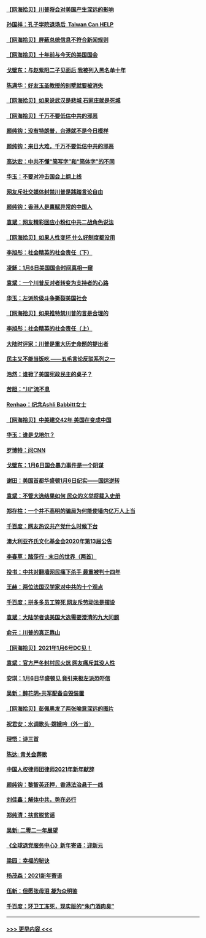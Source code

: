 #### [【网海拾贝】川普将会对美国产生深远的影响](../pages/nsc993/n12703045.md?t=01221001) 
#### [孙国祥：孔子学院退场后  Taiwan Can HELP](../pages/nsc993/n12702430.md?t=01221001) 
#### [【网海拾贝】屏蔽总统信息不符合新闻规则](../pages/nsc993/n12699998.md?t=01221001) 
#### [【网海拾贝】十年前与今天的美国国会](../pages/nsc993/n12696993.md?t=01221001) 
#### [戈壁东：与赵紫阳二子见面后 我被列入黑名单十年](../pages/nsc993/n12696215.md?t=01221001) 
#### [陈满华：好友玉圣教授的别墅就要被消失](../pages/nsc993/n12695411.md?t=01221001) 
#### [【网海拾贝】如果说武汉是悲城 石家庄就是死城](../pages/nsc993/n12694589.md?t=01221001) 
#### [【网海拾贝】千万不要低估中共的邪恶](../pages/nsc993/n12692771.md?t=01221001) 
#### [颜纯钩：没有特朗普，台港就不是今日模样](../pages/nsc993/n12692678.md?t=01221001) 
#### [颜纯钩：来日大难，千万不要低估中共的邪恶](../pages/nsc993/n12692080.md?t=01221001) 
#### [高达宏：中共不懂“简写字”和“简体字”的不同](../pages/nsc993/n12692068.md?t=01221001) 
#### [华玉：不要对冲击国会上纲上线](../pages/nsc993/n12689948.md?t=01221001) 
#### [网友斥社交媒体封禁川普是践踏言论自由](../pages/nsc993/n12687482.md?t=01221001) 
#### [颜纯钩：香港人是禀赋异常的中国人](../pages/nsc993/n12685142.md?t=01221001) 
#### [袁斌：网友精彩回应小粉红中共二战角色说法](../pages/nsc993/n12684994.md?t=01221001) 
#### [【网海拾贝】如果人性变坏 什么好制度都没用](../pages/nsc993/n12683000.md?t=01221001) 
#### [李旭彤：社会精英的社会责任（下）](../pages/nsc993/n12680604.md?t=01221001) 
#### [凌稣：1月6日美国国会时间真相一窥](../pages/nsc993/n12682780.md?t=01221001) 
#### [袁斌：一个川普反对者转变为支持者的心路](../pages/nsc993/n12682700.md?t=01221001) 
#### [华玉：左派阶级斗争撕裂美国社会](../pages/nsc993/n12681226.md?t=01221001) 
#### [【网海拾贝】如果推特禁川普的言是合理的](../pages/nsc993/n12681232.md?t=01221001) 
#### [李旭彤：社会精英的社会责任（上）](../pages/nsc993/n12680501.md?t=01221001) 
#### [大陆时评家：川普是重大历史命题的提出者](../pages/nsc993/n12679904.md?t=01221001) 
#### [民主又不能当饭吃 ——五毛言论反驳系列之一](../pages/nsc993/n12679877.md?t=01221001) 
#### [浩然：谁掀了美国宪政民主的桌子？](../pages/nsc993/n12679850.md?t=01221001) 
#### [苦胆：“川”流不息](../pages/nsc993/n12678388.md?t=01221001) 
#### [Renhao：纪念Ashli Babbitt女士](../pages/nsc993/n12678359.md?t=01221001) 
#### [【网海拾贝】中美建交42年 美国在变成中国](../pages/nsc993/n12678324.md?t=01221001) 
#### [华玉：谁是戈培尔？](../pages/nsc993/n12677515.md?t=01221001) 
#### [罗博特：问CNN](../pages/nsc993/n12677172.md?t=01221001) 
#### [戈壁东：1月6日国会暴力事件是一个阴谋](../pages/nsc993/n12674639.md?t=01221001) 
#### [谢田：美国首都华盛顿1月6日纪实——国运逆转](../pages/nsc993/n12673190.md?t=01221001) 
#### [袁斌：不管大选结果如何 民众的义举将载入史册](../pages/nsc993/n12672787.md?t=01221001) 
#### [郑存柱：一个并不高明的骗局为何能使墙内亿万人上当](../pages/nsc993/n12671449.md?t=01221001) 
#### [千百度：网友热议共产党什么时候下台](../pages/nsc993/n12670442.md?t=01221001) 
#### [澳大利亚齐氏文化基金会2020年第13届公告](../pages/nsc993/n12670273.md?t=01221001) 
#### [李春草：踏莎行 · 末日的世界（两首）](../pages/nsc993/n12670253.md?t=01221001) 
#### [投书：中共对翻墙网民痛下杀手 最重被判十四年](../pages/nsc993/n12670190.md?t=01221001) 
#### [王赫：两位法国汉学家对中共的十个观点](../pages/nsc993/n12669593.md?t=01221001) 
#### [千百度：拼多多员工猝死 网友斥劳动法是摆设](../pages/nsc993/n12668081.md?t=01221001) 
#### [袁斌：大陆学者谈美国大选需要澄清的九大问题](../pages/nsc993/n12668023.md?t=01221001) 
#### [俞元：川普的真正靠山](../pages/nsc993/n12668000.md?t=01221001) 
#### [【网海拾贝】2021年1月6号DC见！](../pages/nsc993/n12664957.md?t=01221001) 
#### [袁斌：官方严冬封村民火炕 网友痛斥其没人性](../pages/nsc993/n12664882.md?t=01221001) 
#### [安琪：1月6日华盛顿见 竟引来极左派恐吓信](../pages/nsc993/n12664831.md?t=01221001) 
#### [吴新：醉花阴•共军配备自毁装置](../pages/nsc993/n12664766.md?t=01221001) 
#### [【网海拾贝】彭佩奥发了两张喻意深远的图片](../pages/nsc993/n12663515.md?t=01221001) 
#### [祝君安：水调歌头·嫦娥吟（外一首）](../pages/nsc993/n12663345.md?t=01221001) 
#### [理悟：诗三首](../pages/nsc993/n12663334.md?t=01221001) 
#### [陈达: 青关会葬歌](../pages/nsc993/n12663305.md?t=01221001) 
#### [中国人权律师团律师2021年新年献辞](../pages/nsc993/n12661792.md?t=01221001) 
#### [颜纯钩：黎智英还押，香港法治悬于一线](../pages/nsc993/n12661371.md?t=01221001) 
#### [刘佳鑫：解体中共，势在必行](../pages/nsc993/n12661335.md?t=01221001) 
#### [郑纯清：扶贫脱贫谣](../pages/nsc993/n12658729.md?t=01221001) 
#### [吴新: 二零二一年展望](../pages/nsc993/n12658664.md?t=01221001) 
#### [《全球退党服务中心》新年寄语：迎新元](../pages/nsc993/n12658408.md?t=01221001) 
#### [梁园：幸福的秘诀](../pages/nsc993/n12658061.md?t=01221001) 
#### [杨茂森：2021新年寄语](../pages/nsc993/n12658128.md?t=01221001) 
#### [伍新：但愿张母泪 凝为众明鉴](../pages/nsc993/n12656861.md?t=01221001) 
#### [千百度：环卫工冻死，现实版的“朱门酒肉臭”](../pages/nsc993/n12655588.md?t=01221001) 

----
#### [ >>> 更早内容 <<< ](../indexes/nsc993-earlier.md)
